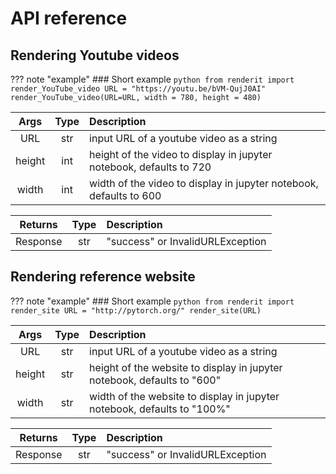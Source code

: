 # API reference

## Rendering Youtube videos

??? note "example"
    ### Short example
    ```python
   from renderit import render_YouTube_video
   URL = "https://youtu.be/bVM-QujJ0AI"
   render_YouTube_video(URL=URL, width = 780, height = 480)
    ```

| Args   | Type | Description | 
|:--------:|:------:|:-------|
| URL    | str |input URL of a youtube video as a string |
| height | int |height of the video to display in jupyter notebook, defaults to 720 |
| width  | int |width of the video to display in jupyter notebook, defaults to 600 | 

| Returns   |Type | Description | 
|:--------:|:--------:|:-----|
| Response    |  str   | "success" or InvalidURLException       |


## Rendering reference website

??? note "example"
    ### Short example
    ```python
    from renderit import render_site
    URL = "http://pytorch.org/"
    render_site(URL)
    ```

| Args   | Type | Description | 
|:--------:|:------:|:-------|
| URL    | str |input URL of a youtube video as a string |
| height | str |height of the website to display in jupyter notebook, defaults to "600" |
| width  | str |width of the website to display in jupyter notebook, defaults to "100%" | 

| Returns   |Type | Description | 
|:--------:|:--------:|:-----|
| Response    |  str   | "success" or InvalidURLException       |
